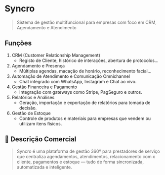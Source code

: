 # Syncro
> Sistema de gestão multifuncional para empresas com foco em CRM, Agendamento e Atendimento

## Funções
1. CRM (Customer Relationship Management)
    - Registo de Cliente, histórico de interações, abertura de protocolos...
2. Agendamento e Presença
    - Múltiplas agendas, macação de horário, reconhecimento facial...
3. Automação de Atendimento e Comunicação Omnichannel
    - Chat integrado com WhatsApp, Instagram e Chat ao vivo.
4. Gestão Financeira e Pagamento
    - Integração com gateways como Stripe, PagSeguro e outros.
5. Relatórios e Análises
    - Geração, importação e exportação de relatórios para tomada  de decisão.
6. Gestão de Estoque
    - Controle de produtos e materiais para empresas que vendem ou utilizam itens físicos.

## 🚀 Descrição Comercial
> Syncro é uma plataforma de gestão 360º para prestadores de serviço que centraliza agendamentos, atendimentos, relacionamento com o cliente, pagamentos e estoque — tudo de forma sincronizada, automatizada e inteligente.
